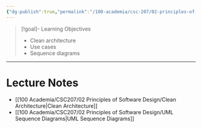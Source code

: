 ```yaml
---
{"dg-publish":true,"permalink":"/100-academia/csc-207/02-principles-of-software-design/week-6-clean-architecture/","tags":["cs","lecture","note","university"],"created":"2024-10-10T16:55:53.383-07:00","updated":"2024-10-20T15:21:25.101-07:00"}
---
```



> [!goal]- Learning Objectives
> - Clean architecture
> - Use cases
> - Sequence diagrams

---

# Lecture Notes

- [[100 Academia/CSC207/02 Principles of Software Design/Clean Architecture\|Clean Architecture]]
- [[100 Academia/CSC207/02 Principles of Software Design/UML Sequence Diagrams\|UML Sequence Diagrams]]